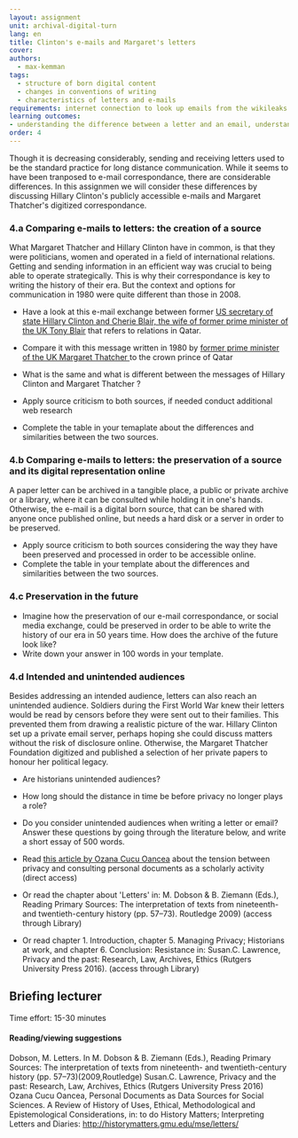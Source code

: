 ```yaml
---
layout: assignment
unit: archival-digital-turn
lang: en
title: Clinton's e-mails and Margaret's letters 
cover:
authors:
  - max-kemman
tags:
  - structure of born digital content
  - changes in conventions of writing 
  - characteristics of letters and e-mails 
requirements: internet connection to look up emails from the wikileaks Hillary Clinton Email Archive
learning outcomes:
- understanding the difference between a letter and an email, understanding considerations of how to define an email as an object
order: 4
---
```

Though it is decreasing considerably, sending and receiving letters used to be the standard practice for long distance communication. While it seems to have been tranposed to e-mail correspondance, there are considerable differences. In this assignmen we will consider these differences by discussing Hillary Clinton's publicly accessible e-mails and Margaret Thatcher's digitized correspondance. 

<!-- more -->

<!-- briefing-student -->

### 4.a Comparing e-mails to letters: the creation of a source  
<!-- section-contents -->
What Margaret Thatcher and Hillary Clinton have in common, is that they were politicians, women and operated in a field of international relations. Getting and sending information in an efficient way was crucial to being able to operate strategically. This is why their correspondance is key to writing the history of their era. But the context and options for communication in 1980 were quite different than those in 2008. 
- Have a look at this e-mail exchange between former [US secretary of state Hillary Clinton and Cherie Blair, the wife of former prime minister of the UK Tony Blair](https://wikileaks.org/clinton-emails/emailid/23) that refers to relations in Qatar.
- Compare it with this message written in 1980 by [former prime minister of the UK Margaret Thatcher ](https://c59574e9047e61130f13-3f71d0fe2b653c4f00f32175760e96e7.ssl.cf1.rackcdn.com/801222%20MT%20to%20Zhaid%20%28529-163%29.pdf) to the crown prince of Qatar

- What is the same and what is different between the messages of Hillary Clinton and Margaret Thatcher ?
- Apply source criticism to both sources, if needed conduct additional web research 
- Complete the table in your temaplate about the differences and similarities between the two sources. 


<!-- section -->
### 4.b Comparing e-mails to letters: the preservation of a source and its digital representation online 
<!-- section-contents -->
A paper letter can be archived in a tangible place, a public or private archive or a library, where it can be consulted while holding it in one's hands. Otherwise, the e-mail is a digital born source, that can be shared with anyone once published online, but needs a hard disk or a server in order to be preserved. 

- Apply source criticism to both sources considering the way they have been preserved and processed in order to be accessible online. 
- Complete the table in your template about the differences and similarities between the two sources. 

<!-- section -->
### 4.c Preservation in the future  
<!-- section-contents -->
- Imagine how the preservation of our e-mail correspondance, or social media exchange, could be preserved in order to be able to write the history of our era in 50 years time. How does the archive of the future look like?
- Write down your answer in 100 words in your template.

<!-- section -->
### 4.d Intended and unintended audiences
<!-- section-contents -->
Besides addressing an intended audience, letters can also reach an unintended audience. Soldiers during the First World War knew their letters would be read by censors before they were sent out to their families. This prevented them from drawing a realistic picture of the war. Hillary Clinton set up a private email server, perhaps hoping she could discuss matters without the risk of disclosure online. 
Otherwise, the Margaret Thatcher Foundation digitized and published a selection of her private papers to honour her political legacy. 
- Are historians unintended audiences? 
- How long should the distance in time be before privacy no longer plays a role? 
- Do you consider unintended audiences when writing a letter or email?
Answer these questions by going through the literature below, and write a short essay of 500 words. 

- Read [this article by Ozana Cucu Oancea](https://www.researchgate.net/publication/271383447_Personal_Documents_as_Data_Sources_for_Social_Sciences_A_Review_of_History_of_Uses_Ethical_Methodological_and_Epistemological_Considerations) about the tension between privacy and consulting personal documents as a scholarly activity (direct access)
- Or read the chapter about 'Letters' in: M. Dobson & B. Ziemann (Eds.), Reading Primary Sources: The interpretation of texts from nineteenth- and twentieth-century history (pp. 57–73). Routledge 2009) (access through Library)
- Or read chapter 1. Introduction, chapter 5. Managing Privacy; Historians at work,  and chapter 6. Conclusion: Resistance in: Susan.C. Lawrence, Privacy and the past: Research, Law, Archives, Ethics (Rutgers University Press 2016). (access through Library)


<!-- briefing-teacher -->
## Briefing lecturer

Time effort: 15-30 minutes

#### Reading/viewing  suggestions
Dobson, M. Letters. In M. Dobson & B. Ziemann (Eds.), Reading Primary Sources: The interpretation of texts from nineteenth- and twentieth-century history (pp. 57–73)(2009,Routledge)
Susan.C. Lawrence, Privacy and the past: Research, Law, Archives, Ethics (Rutgers University Press 2016)
Ozana Cucu Oancea, Personal Documents as Data Sources for Social Sciences. A Review of History of Uses, Ethical, Methodological and Epistemological Considerations, in: to do 
History Matters; Interpreting Letters and Diaries: http://historymatters.gmu.edu/mse/letters/ 

